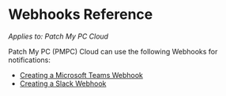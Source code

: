# Webhooks Reference

_Applies to: Patch My PC Cloud_

Patch My PC (PMPC) Cloud can use the following Webhooks for notifications:

* [Creating a Microsoft Teams Webhook](create-a-microsoft-teams-webhook.md)
* [Creating a Slack Webhook](create-a-slack-webhook.md)
